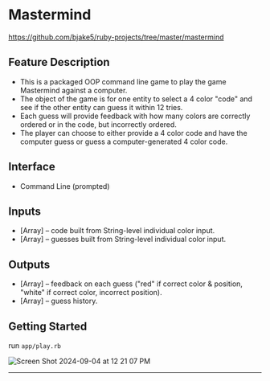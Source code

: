 # Mastermind
https://github.com/bjake5/ruby-projects/tree/master/mastermind
## Feature Description
* This is a packaged OOP command line game to play the game Mastermind against a computer.
* The object of the game is for one entity to select a 4 color "code" and see if the other entity can guess it within 12 tries.
* Each guess will provide feedback with how many colors are correctly ordered or in the code, but incorrectly ordered.
* The player can choose to either provide a 4 color code and have the computer guess or guess a computer-generated 4 color code.
## Interface
* Command Line (prompted)
## Inputs
* [Array] – code built from String-level individual color input.
* [Array] – guesses built from String-level individual color input.
## Outputs
* [Array] – feedback on each guess ("red" if correct color & position, "white" if correct color, incorrect position).
* [Array] – guess history.
## Getting Started
run `app/play.rb`

![Screen Shot 2024-09-04 at 12 21 07 PM](https://github.com/user-attachments/assets/f9b23b32-3d05-4a82-b6ce-af058f2f0625)

<hr>
